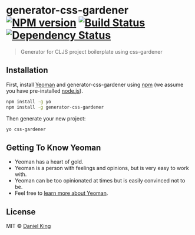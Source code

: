 # generator-css-gardener [![NPM version][npm-image]][npm-url] [![Build Status][travis-image]][travis-url] [![Dependency Status][daviddm-image]][daviddm-url]
> Generator for CLJS project boilerplate using css-gardener

## Installation

First, install [Yeoman](http://yeoman.io) and generator-css-gardener using [npm](https://www.npmjs.com/) (we assume you have pre-installed [node.js](https://nodejs.org/)).

```bash
npm install -g yo
npm install -g generator-css-gardener
```

Then generate your new project:

```bash
yo css-gardener
```

## Getting To Know Yeoman

 * Yeoman has a heart of gold.
 * Yeoman is a person with feelings and opinions, but is very easy to work with.
 * Yeoman can be too opinionated at times but is easily convinced not to be.
 * Feel free to [learn more about Yeoman](http://yeoman.io/).

## License

MIT © [Daniel King]()


[npm-image]: https://badge.fury.io/js/generator-css-gardener.svg
[npm-url]: https://npmjs.org/package/generator-css-gardener
[travis-image]: https://travis-ci.com/dking1286/generator-css-gardener.svg?branch=master
[travis-url]: https://travis-ci.com/dking1286/generator-css-gardener
[daviddm-image]: https://david-dm.org/dking1286/generator-css-gardener.svg?theme=shields.io
[daviddm-url]: https://david-dm.org/dking1286/generator-css-gardener
